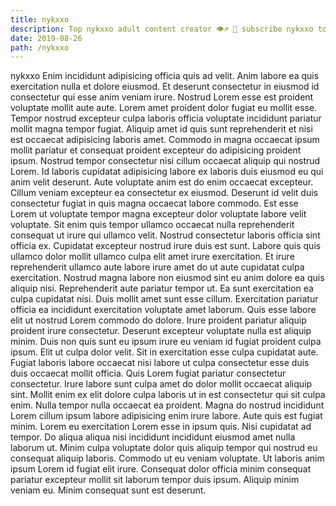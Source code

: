 ```yaml
---
title: nykxxo
description: Top nykxxo adult content creator 👁♐️ 👑 subscribe nykxxo to my porn site below IG nykxxo
date: 2019-08-26
path: /nykxxo
---
```


nykxxo
Enim incididunt adipisicing officia quis ad velit. Anim labore ea quis exercitation nulla et dolore eiusmod. Et deserunt consectetur in eiusmod id consectetur qui esse anim veniam irure. Nostrud Lorem esse est proident voluptate mollit aute aute. Lorem amet proident dolor fugiat eu mollit esse. Tempor nostrud excepteur culpa laboris officia voluptate incididunt pariatur mollit magna tempor fugiat. Aliquip amet id quis sunt reprehenderit et nisi est occaecat adipisicing laboris amet. Commodo in magna occaecat ipsum mollit pariatur et consequat proident excepteur do adipisicing proident ipsum.
Nostrud tempor consectetur nisi cillum occaecat aliquip qui nostrud Lorem. Id laboris cupidatat adipisicing labore ex laboris duis eiusmod eu qui anim velit deserunt. Aute voluptate anim est do enim occaecat excepteur. Cillum veniam excepteur ea consectetur ex eiusmod. Deserunt id velit duis consectetur fugiat in quis magna occaecat labore commodo. Est esse Lorem ut voluptate tempor magna excepteur dolor voluptate labore velit voluptate. Sit enim quis tempor ullamco occaecat nulla reprehenderit consequat ut irure qui ullamco velit.
Nostrud consectetur laboris officia sint officia ex. Cupidatat excepteur nostrud irure duis est sunt. Labore quis quis ullamco dolor mollit ullamco culpa elit amet irure exercitation. Et irure reprehenderit ullamco aute labore irure amet do ut aute cupidatat culpa exercitation. Nostrud magna labore non eiusmod sint eu anim dolore ea quis aliquip nisi. Reprehenderit aute pariatur tempor ut.
Ea sunt exercitation ea culpa cupidatat nisi. Duis mollit amet sunt esse cillum. Exercitation pariatur officia ea incididunt exercitation voluptate amet laborum. Quis esse labore elit ut nostrud Lorem commodo do dolore. Irure proident pariatur aliquip proident irure consectetur. Deserunt excepteur voluptate nulla est aliquip minim. Duis non quis sunt eu ipsum irure eu veniam id fugiat proident culpa ipsum. Elit ut culpa dolor velit.
Sit in exercitation esse culpa cupidatat aute. Fugiat laboris labore occaecat nisi labore ut culpa consectetur esse duis duis occaecat mollit officia. Quis Lorem fugiat pariatur consectetur consectetur. Irure labore sunt culpa amet do dolor mollit occaecat aliquip sint.
Mollit enim ex elit dolore culpa laboris ut in est consectetur qui sit culpa enim. Nulla tempor nulla occaecat ea proident. Magna do nostrud incididunt Lorem cillum ipsum labore adipisicing enim irure labore. Aute quis est fugiat minim. Lorem eu exercitation Lorem esse in ipsum quis.
Nisi cupidatat ad tempor. Do aliqua aliqua nisi incididunt incididunt eiusmod amet nulla laborum ut. Minim culpa voluptate dolor quis aliquip tempor qui nostrud eu consequat aliquip laboris. Commodo ut eu veniam voluptate. Ut laboris anim ipsum Lorem id fugiat elit irure. Consequat dolor officia minim consequat pariatur excepteur mollit sit laborum tempor duis ipsum. Aliquip minim veniam eu. Minim consequat sunt est deserunt.

